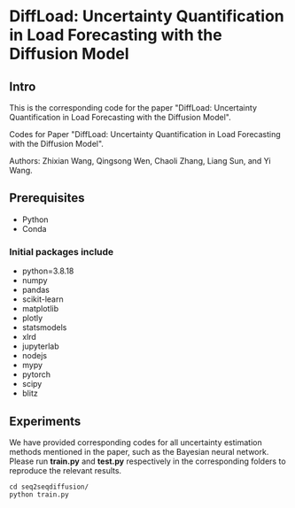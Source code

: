 # DiffLoad: Uncertainty Quantification in Load Forecasting with the Diffusion Model

## Intro

This is the corresponding code for the paper "DiffLoad: Uncertainty Quantification in Load Forecasting with the Diffusion Model". 

Codes for Paper "DiffLoad: Uncertainty Quantification in Load Forecasting with the Diffusion Model".

Authors: Zhixian Wang, Qingsong Wen, Chaoli Zhang, Liang Sun, and Yi Wang.

## Prerequisites
- Python 
- Conda

### Initial packages include
  - python=3.8.18
  - numpy
  - pandas
  - scikit-learn
  - matplotlib
  - plotly
  - statsmodels
  - xlrd
  - jupyterlab
  - nodejs
  - mypy
  - pytorch
  - scipy
  - blitz


## Experiments 

We have provided corresponding codes for all uncertainty estimation methods mentioned in the paper, such as the Bayesian neural network. Please run __train.py__ and __test.py__ respectively in the corresponding folders to reproduce the relevant results.

```
cd seq2seqdiffusion/
python train.py
```
